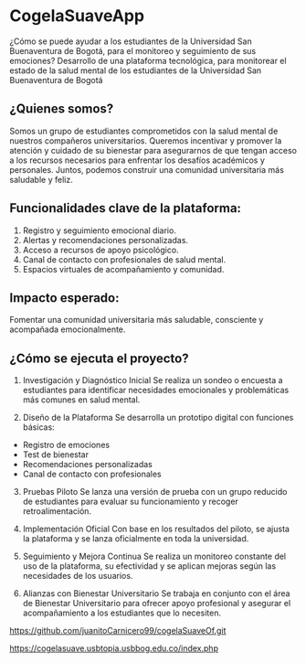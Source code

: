 # CogelaSuaveApp

¿Cómo se puede ayudar a los estudiantes de la Universidad San Buenaventura de Bogotá, para el monitoreo y seguimiento de sus emociones? Desarrollo de una plataforma tecnológica, para monitorear el estado de la salud mental de los estudiantes de la Universidad San Buenaventura de Bogotá

## ¿Quienes somos? 
Somos un grupo de estudiantes comprometidos con la salud mental de nuestros compañeros universitarios. Queremos incentivar y promover la atención y cuidado de su bienestar para asegurarnos de que tengan acceso a los recursos necesarios para enfrentar los desafíos académicos y personales. Juntos, podemos construir una comunidad universitaria más saludable y feliz.


## Funcionalidades clave de la plataforma:

1. Registro y seguimiento emocional diario.
2. Alertas y recomendaciones personalizadas.
3. Acceso a recursos de apoyo psicológico.
4. Canal de contacto con profesionales de salud mental.
5. Espacios virtuales de acompañamiento y comunidad.

## Impacto esperado:
Fomentar una comunidad universitaria más saludable, consciente y acompañada emocionalmente.


## ¿Cómo se ejecuta el proyecto?

1. Investigación y Diagnóstico Inicial
Se realiza un sondeo o encuesta a estudiantes para identificar necesidades emocionales y problemáticas más comunes en salud mental.

2. Diseño de la Plataforma
Se desarrolla un prototipo digital con funciones básicas:

  - Registro de emociones
  - Test de bienestar
  - Recomendaciones personalizadas
  - Canal de contacto con profesionales

3. Pruebas Piloto
Se lanza una versión de prueba con un grupo reducido de estudiantes para evaluar su funcionamiento y recoger retroalimentación.

4. Implementación Oficial
Con base en los resultados del piloto, se ajusta la plataforma y se lanza oficialmente en toda la universidad.

5. Seguimiento y Mejora Continua
Se realiza un monitoreo constante del uso de la plataforma, su efectividad y se aplican mejoras según las necesidades de los usuarios.

6. Alianzas con Bienestar Universitario
Se trabaja en conjunto con el área de Bienestar Universitario para ofrecer apoyo profesional y asegurar el acompañamiento a los estudiantes que lo necesiten.












https://github.com/juanitoCarnicero99/cogelaSuaveOf.git

https://cogelasuave.usbtopia.usbbog.edu.co/index.php
